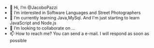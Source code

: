 - 👋 Hi, I’m @JacoboPazzi
- 👀 I’m interested in Software Languages and Street Photographers
- 🌱 I’m currently learning Java,MySql. And I'm just starting to learn JavaScript and Node.js
- 💞️ I’m looking to collaborate on ...
- 📫 How to reach me? You can send a e-mail. I will respond as soon as possible

<!---
JacoboPazzi/JacoboPazzi is a ✨ special ✨ repository because its `README.md` (this file) appears on your GitHub profile.
You can click the Preview link to take a look at your changes.
--->
